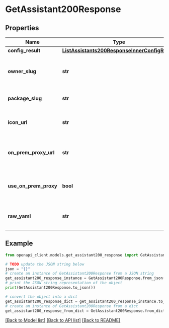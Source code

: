 # GetAssistant200Response


## Properties

Name | Type | Description | Notes
------------ | ------------- | ------------- | -------------
**config_result** | [**ListAssistants200ResponseInnerConfigResult**](ListAssistants200ResponseInnerConfigResult.md) |  | 
**owner_slug** | **str** | Slug of the user or organization that owns the assistant | 
**package_slug** | **str** | Slug of the assistant package | 
**icon_url** | **str** | Pre-signed URL for the assistant&#39;s icon | [optional] 
**on_prem_proxy_url** | **str** | URL of the on-premises proxy if the organization uses one | [optional] 
**use_on_prem_proxy** | **bool** | Whether the organization uses an on-premises proxy | [optional] 
**raw_yaml** | **str** | Raw YAML configuration of the assistant | [optional] 

## Example

```python
from openapi_client.models.get_assistant200_response import GetAssistant200Response

# TODO update the JSON string below
json = "{}"
# create an instance of GetAssistant200Response from a JSON string
get_assistant200_response_instance = GetAssistant200Response.from_json(json)
# print the JSON string representation of the object
print(GetAssistant200Response.to_json())

# convert the object into a dict
get_assistant200_response_dict = get_assistant200_response_instance.to_dict()
# create an instance of GetAssistant200Response from a dict
get_assistant200_response_from_dict = GetAssistant200Response.from_dict(get_assistant200_response_dict)
```
[[Back to Model list]](../README.md#documentation-for-models) [[Back to API list]](../README.md#documentation-for-api-endpoints) [[Back to README]](../README.md)


